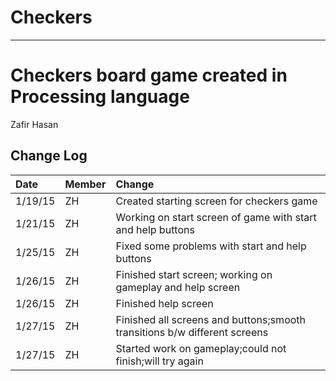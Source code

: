 # Checkers
-----------------------
Checkers board game created in Processing language
=======================
Zafir Hasan

Change Log
----------
| Date    | Member   | Change     |
|:--------|:---------|:-----------|
| 1/19/15 | ZH       |Created starting screen for checkers game|
| 1/21/15 | ZH       |Working on start screen of game with start and help buttons| 
| 1/25/15 | ZH       |Fixed some problems with start and help buttons|
| 1/26/15 | ZH       |Finished start screen; working on gameplay and help screen|
| 1/26/15 | ZH       |Finished help screen|
| 1/27/15 | ZH       |Finished all screens and buttons;smooth transitions b/w different screens|
| 1/27/15 | ZH       |Started work on gameplay;could not finish;will try again|
